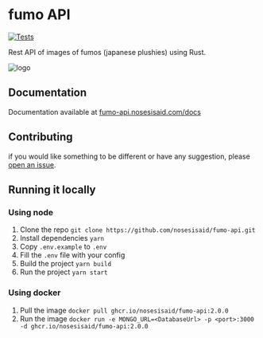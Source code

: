 # fumo API 


[![Tests](https://github.com/Nosesisaid/fumo-API/actions/workflows/tests.yml/badge.svg)](https://github.com/Nosesisaid/fumo-API/actions/workflows/tests.yml)


Rest API of images of fumos (japanese plushies) using Rust.


![logo](https://repository-images.githubusercontent.com/395606928/753b9fdd-b978-4b74-841e-f3973daf9129)
## Documentation
Documentation available at [fumo-api.nosesisaid.com/docs](https://fumo-api.nosesisaid.com/docs)
## Contributing
if you would like something to be different or have any suggestion, please [open an issue](https://github.com/nosesisaid/fumo-api/issues/new).


## Running it locally 
### Using node 
1. Clone the repo `git clone https://github.com/nosesisaid/fumo-api.git`
1. Install dependencies `yarn`
1. Copy `.env.example` to `.env`
1. Fill the `.env` file with your config 
1. Build the project `yarn build`
1. Run the project `yarn start`
### Using docker
1. Pull the image `docker pull ghcr.io/nosesisaid/fumo-api:2.0.0`
1. Run the image `docker run -e MONGO_URL=<DatabaseUrl> -p <port>:3000 -d ghcr.io/nosesisaid/fumo-api:2.0.0`
